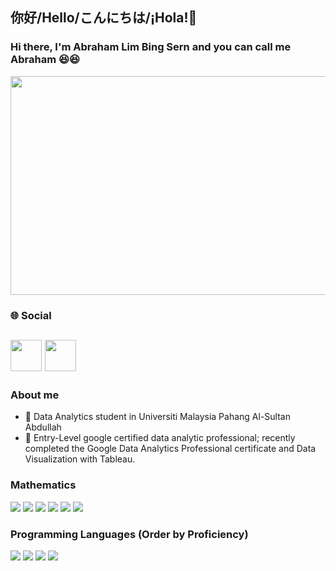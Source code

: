 ## 你好/Hello/こんにちは/¡Hola!👋

### Hi there, I'm Abraham Lim Bing Sern and you can call me Abraham 😆😆
<img src="https://github.com/AbrahamLimBingSern/AbrahamLimBingSern/assets/139485622/223190be-141a-4057-aa99-c42a49e3cbf2" width="850" height="350">

### 🌐 Social

[<img src="https://github.com/AbrahamLimBingSern/AbrahamLimBingSern/assets/139485622/a42ce2c5-9865-4675-a72e-3587ab9395a5" width="50" height="50">][1]
[<img src="https://github.com/AbrahamLimBingSern/AbrahamLimBingSern/assets/139485622/d1d5df27-bc4d-4a2a-b566-7eb2609b4a83" width="50" height="50">][2]
-

### About me
- 🌱 Data Analytics student in Universiti Malaysia Pahang Al-Sultan Abdullah
- 🔭 Entry-Level google certified data analytic professional; recently completed the Google Data Analytics Professional certificate and Data Visualization with Tableau.

### Mathematics
<img src="https://camo.githubusercontent.com/ca8f1a91c494497039b1477dfdd2e63b28c455d088f6383de57cc0f66033e1a9/68747470733a2f2f696d672e736869656c64732e696f2f62616467652f2d537461746973746963732d627269676874677265656e3f7374796c653d666f722d7468652d6261646765"> <img src="https://camo.githubusercontent.com/a66bd86bb8534ae450b27589ee443fe56dc12ef5a7787be3b770dc8e9c5d38af/68747470733a2f2f696d672e736869656c64732e696f2f62616467652f2d4f7065726174696f6e616c25323052657365617263682d627269676874677265656e3f7374796c653d666f722d7468652d6261646765"> <img src="https://camo.githubusercontent.com/96727cb2f7ba346217ecaf832c59326876b09932813583417704903f0b1420c3/68747470733a2f2f696d672e736869656c64732e696f2f62616467652f2d43616c63756c75732d6f72616e67653f7374796c653d666f722d7468652d6261646765"> <img src="https://camo.githubusercontent.com/5ac5f46cae2519ea4ffbe3408885717bf9a35ba29d4f8abbffdedb5a0e653ebd/68747470733a2f2f696d672e736869656c64732e696f2f62616467652f2d4c696e656172253230416c67656272612d627269676874677265656e3f7374796c653d666f722d7468652d6261646765"> <img src="https://camo.githubusercontent.com/bc9590136849a87d9896b5678030316458df1eceab388172de90bbe445182763/68747470733a2f2f696d672e736869656c64732e696f2f62616467652f2d50726f6f662d627269676874677265656e3f7374796c653d666f722d7468652d6261646765"> <img src="https://camo.githubusercontent.com/e4b40ece79b1c67d672d85f4fb5bb12c78fe97314c6db7f24793b3c4bdc4f42d/68747470733a2f2f696d672e736869656c64732e696f2f62616467652f2d47726f75702532305468656f72792d696e6163746976653f7374796c653d666f722d7468652d6261646765">

### Programming Languages (Order by Proficiency)
<img src="https://camo.githubusercontent.com/4bc5772c9e98580943ce8e74bab7bcd1fbb31f2beeba03096e83a38bd13cfbd3/68747470733a2f2f696d672e736869656c64732e696f2f62616467652f2d53514c2d4343323932373f6c6f676f3d53514c697465266c6f676f436f6c6f723d7768697465267374796c653d666f722d7468652d6261646765"> <img src="https://camo.githubusercontent.com/a1b2dac5667822ee0d98ae6d799da61987fd1658dfeb4d2ca6e3c99b1535ebd8/68747470733a2f2f696d672e736869656c64732e696f2f62616467652f707974686f6e2d3336373041303f7374796c653d666f722d7468652d6261646765266c6f676f3d707974686f6e266c6f676f436f6c6f723d666664643534"> <img src="https://camo.githubusercontent.com/9021fd9908a10ae7ceb39132a53275d95bb81384a8bc58e388a3e03f3bf324f0/68747470733a2f2f696d672e736869656c64732e696f2f62616467652f722d2532333237364443332e7376673f7374796c653d666f722d7468652d6261646765266c6f676f3d72266c6f676f436f6c6f723d7768697465"> <img src="https://camo.githubusercontent.com/5859172b2d0854f4d70d35118ae1fbb8d92f967ea654f1bb1bdae4a346d03926/68747470733a2f2f696d672e736869656c64732e696f2f62616467652f632d2532333030353939432e7376673f7374796c653d666f722d7468652d6261646765266c6f676f3d63266c6f676f436f6c6f723d7768697465">


[1]: https://www.linkedin.com/in/abrahamlim
[2]: https://public.tableau.com/app/profile/abraham.lim

<!--
**AbrahamLimBingSern/AbrahamLimBingSern** is a ✨ _special_ ✨ repository because its `README.md` (this file) appears on your GitHub profile.
![<Badge Name>](https://img.shields.io/badge/<Badge Text>-<Background Color>?style=for-the-badge&logo=<Icon Name>&logoColor=<Logo Color>)
Here are some ideas to get you started:

- 🔭 I’m currently working on ...
- 🌱 I’m currently learning ...
- 👯 I’m looking to collaborate on ...
- 🤔 I’m looking for help with ...
- 💬 Ask me about ...
- 📫 How to reach me: ...
- 😄 Pronouns: ...
- ⚡ Fun fact: ...
-->
